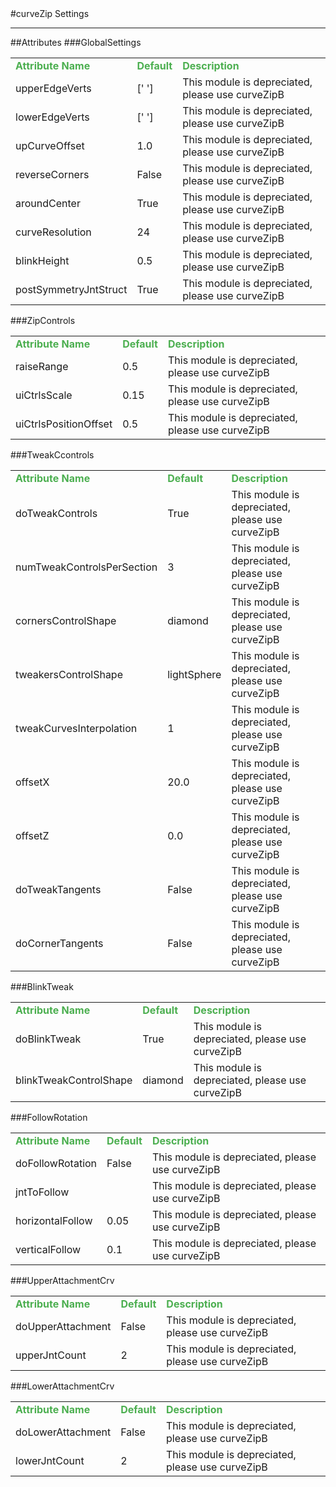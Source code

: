 <body>
#curveZip Settings
<hr width = 100%>
##Attributes
</table></font>
###GlobalSettings
<table><tr><td><b><font size = 3pt color = #4caf50>Attribute Name</td><td><font color = #4caf50><b>Default</td><td><font color = #4caf50><b>Description</td></tr>
<tr><td>upperEdgeVerts</td>
<td>[' ']</td>
<td>This module is depreciated, please use curveZipB</td></tr>
<tr><td>lowerEdgeVerts</td>
<td>[' ']</td>
<td>This module is depreciated, please use curveZipB</td></tr>
<tr><td>upCurveOffset</td>
<td>1.0</td>
<td>This module is depreciated, please use curveZipB</td></tr>
<tr><td>reverseCorners</td>
<td>False</td>
<td>This module is depreciated, please use curveZipB</td></tr>
<tr><td>aroundCenter</td>
<td>True</td>
<td>This module is depreciated, please use curveZipB</td></tr>
<tr><td>curveResolution</td>
<td>24</td>
<td>This module is depreciated, please use curveZipB</td></tr>
<tr><td>blinkHeight</td>
<td>0.5</td>
<td>This module is depreciated, please use curveZipB</td></tr>
<tr><td>postSymmetryJntStruct</td>
<td>True</td>
<td>This module is depreciated, please use curveZipB</td></tr>
</table></font>
###ZipControls
<table><tr><td><b><font size = 3pt color = #4caf50>Attribute Name</td><td><font color = #4caf50><b>Default</td><td><font color = #4caf50><b>Description</td></tr>
<tr><td>raiseRange</td>
<td>0.5</td>
<td>This module is depreciated, please use curveZipB</td></tr>
<tr><td>uiCtrlsScale</td>
<td>0.15</td>
<td>This module is depreciated, please use curveZipB</td></tr>
<tr><td>uiCtrlsPositionOffset</td>
<td>0.5</td>
<td>This module is depreciated, please use curveZipB</td></tr>
</table></font>
###TweakCcontrols
<table><tr><td><b><font size = 3pt color = #4caf50>Attribute Name</td><td><font color = #4caf50><b>Default</td><td><font color = #4caf50><b>Description</td></tr>
<tr><td>doTweakControls</td>
<td>True</td>
<td>This module is depreciated, please use curveZipB</td></tr>
<tr><td>numTweakControlsPerSection</td>
<td>3</td>
<td>This module is depreciated, please use curveZipB</td></tr>
<tr><td>cornersControlShape</td>
<td>diamond</td>
<td>This module is depreciated, please use curveZipB</td></tr>
<tr><td>tweakersControlShape</td>
<td>lightSphere</td>
<td>This module is depreciated, please use curveZipB</td></tr>
<tr><td>tweakCurvesInterpolation</td>
<td>1</td>
<td>This module is depreciated, please use curveZipB</td></tr>
<tr><td>offsetX</td>
<td>20.0</td>
<td>This module is depreciated, please use curveZipB</td></tr>
<tr><td>offsetZ</td>
<td>0.0</td>
<td>This module is depreciated, please use curveZipB</td></tr>
<tr><td>doTweakTangents</td>
<td>False</td>
<td>This module is depreciated, please use curveZipB</td></tr>
<tr><td>doCornerTangents</td>
<td>False</td>
<td>This module is depreciated, please use curveZipB</td></tr>
</table></font>
###BlinkTweak
<table><tr><td><b><font size = 3pt color = #4caf50>Attribute Name</td><td><font color = #4caf50><b>Default</td><td><font color = #4caf50><b>Description</td></tr>
<tr><td>doBlinkTweak</td>
<td>True</td>
<td>This module is depreciated, please use curveZipB</td></tr>
<tr><td>blinkTweakControlShape</td>
<td>diamond</td>
<td>This module is depreciated, please use curveZipB</td></tr>
</table></font>
###FollowRotation
<table><tr><td><b><font size = 3pt color = #4caf50>Attribute Name</td><td><font color = #4caf50><b>Default</td><td><font color = #4caf50><b>Description</td></tr>
<tr><td>doFollowRotation</td>
<td>False</td>
<td>This module is depreciated, please use curveZipB</td></tr>
<tr><td>jntToFollow</td>
<td></td>
<td>This module is depreciated, please use curveZipB</td></tr>
<tr><td>horizontalFollow</td>
<td>0.05</td>
<td>This module is depreciated, please use curveZipB</td></tr>
<tr><td>verticalFollow</td>
<td>0.1</td>
<td>This module is depreciated, please use curveZipB</td></tr>
</table></font>
###UpperAttachmentCrv
<table><tr><td><b><font size = 3pt color = #4caf50>Attribute Name</td><td><font color = #4caf50><b>Default</td><td><font color = #4caf50><b>Description</td></tr>
<tr><td>doUpperAttachment</td>
<td>False</td>
<td>This module is depreciated, please use curveZipB</td></tr>
<tr><td>upperJntCount</td>
<td>2</td>
<td>This module is depreciated, please use curveZipB</td></tr>
</table></font>
###LowerAttachmentCrv
<table><tr><td><b><font size = 3pt color = #4caf50>Attribute Name</td><td><font color = #4caf50><b>Default</td><td><font color = #4caf50><b>Description</td></tr>
<tr><td>doLowerAttachment</td>
<td>False</td>
<td>This module is depreciated, please use curveZipB</td></tr>
<tr><td>lowerJntCount</td>
<td>2</td>
<td>This module is depreciated, please use curveZipB</td></tr>
</table></font>
